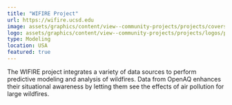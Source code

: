 ```yaml
---
title: "WIFIRE Project"
url: https://wifire.ucsd.edu
image: assets/graphics/content/view--community-projects/projects/covers/WIFIRE.jpg
logo: assets/graphics/content/view--community-projects/projects/logos/project-logo-wifire.png
type: Modeling
location: USA
featured: true
---
```


The WIFIRE project integrates a variety of data sources to perform predictive modeling and analysis of wildfires. Data from OpenAQ enhances their situational awareness by letting them see the effects of air pollution for large wildfires.
